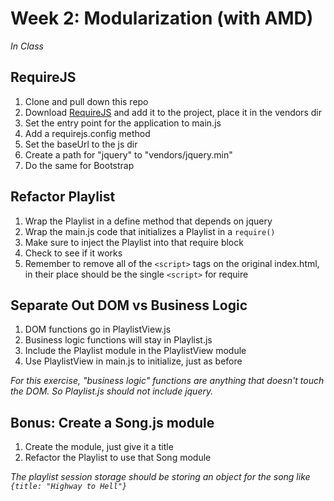 # Week 2: Modularization (with AMD)
*In Class*

## RequireJS

1. Clone and pull down this repo
2. Download [RequireJS](http://requirejs.org/docs/download.html) and add it to the project, place it in the vendors dir
3. Set the entry point for the application to main.js
4. Add a requirejs.config method
5. Set the baseUrl to the js dir
6. Create a path for "jquery" to "vendors/jquery.min"
7. Do the same for Bootstrap

## Refactor Playlist
1. Wrap the Playlist in a define method that depends on jquery
2. Wrap the main.js code that initializes a Playlist in a `require()`
3. Make sure to inject the Playlist into that require block
4. Check to see if it works
5. Remember to remove all of the `<script>` tags on the original index.html, in their place should be the single `<script>` for require

## Separate Out DOM vs Business Logic
1. DOM functions go in PlaylistView.js
2. Business logic functions will stay in Playlist.js
3. Include the Playlist module in the PlaylistView module
4. Use PlaylistView in main.js to initialize, just as before

*For this exercise, "business logic" functions are anything that doesn't touch the DOM. So Playlist.js should not include jquery.*

## Bonus: Create a Song.js module
1. Create the module, just give it a title
2. Refactor the Playlist to use that Song module

*The playlist session storage should be storing an object for the song like `{title: "Highway to Hell"}`*
